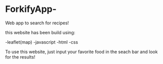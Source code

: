 # ForkifyApp-
Web app to search for recipes!

this website has been build using:

-leaflet(map)
-javascript
-html
-css

To use this website, just input your favorite food in the seach bar and look for the results!
